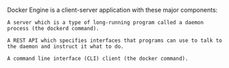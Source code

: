 Docker Engine is a client-server application with these major components:

    A server which is a type of long-running program called a daemon process (the dockerd command).

    A REST API which specifies interfaces that programs can use to talk to the daemon and instruct it what to do.

    A command line interface (CLI) client (the docker command).
